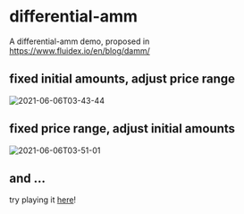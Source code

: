 # differential-amm

A differential-amm demo, proposed in <https://www.fluidex.io/en/blog/damm/>

## fixed initial amounts, adjust price range
![2021-06-06T03-43-44](https://user-images.githubusercontent.com/37070449/120911802-ba7f7a80-c6bc-11eb-9714-e526907bece2.gif)

## fixed price range, adjust initial amounts
![2021-06-06T03-51-01](https://user-images.githubusercontent.com/37070449/120911975-0848b280-c6be-11eb-876f-b9d770b8d487.gif)

## and ...
try playing it [here](www.fluidex.io/differential-amm/)!
